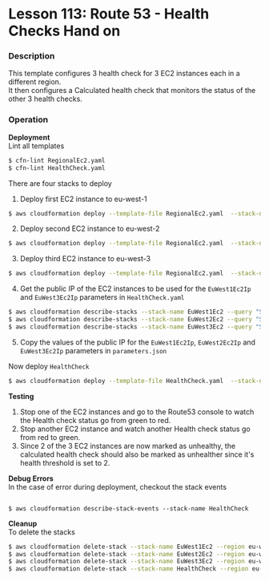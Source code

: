 # Lesson 113: Route 53 - Health Checks Hand on

### Description

This template configures 3 health check for 3 EC2 instances each in a different region.  
It then configures a Calculated health check that monitors the status of the other 3 health checks.

### Operation

**Deployment**  
Lint all templates

```bash
$ cfn-lint RegionalEc2.yaml
$ cfn-lint HealthCheck.yaml
```

There are four stacks to deploy

1. Deploy first EC2 instance to eu-west-1

```bash
$ aws cloudformation deploy --template-file RegionalEc2.yaml  --stack-name EuWest1Ec2 --region eu-west-1
```

2. Deploy second EC2 instance to eu-west-2

```bash
$ aws cloudformation deploy --template-file RegionalEc2.yaml  --stack-name EuWest2Ec2 --region eu-west-2
```

3. Deploy third EC2 instance to eu-west-3

```bash
$ aws cloudformation deploy --template-file RegionalEc2.yaml  --stack-name EuWest3Ec2 --region eu-west-3
```

4. Get the public IP of the EC2 instances to be used for the `EuWest1Ec2Ip` and `EuWest3Ec2Ip` parameters in `HealthCheck.yaml`

```bash
$ aws cloudformation describe-stacks --stack-name EuWest1Ec2 --query "Stacks[0].Outputs" --region eu-west-1 --no-cli-pager
$ aws cloudformation describe-stacks --stack-name EuWest2Ec2 --query "Stacks[0].Outputs" --region eu-west-2 --no-cli-pager
$ aws cloudformation describe-stacks --stack-name EuWest3Ec2 --query "Stacks[0].Outputs" --region eu-west-3 --no-cli-pager
```

5. Copy the values of the public IP for the `EuWest1Ec2Ip`, `EuWest2Ec2Ip` and `EuWest3Ec2Ip` parameters in `parameters.json`

Now deploy `HealthCheck`

```bash
$ aws cloudformation deploy --template-file HealthCheck.yaml  --stack-name HealthCheck --region eu-west-2 --parameter-overrides file://parameters.json
```

**Testing**

1. Stop one of the EC2 instances and go to the Route53 console to watch the Health check status go from green to red.
2. Stop another EC2 instance and watch another Health check status go from red to green.
3. Since 2 of the 3 EC2 instances are now marked as unhealthy, the calculated health check should also be marked as unhealther since it's health threshold is set to 2.

**Debug Errors**  
In the case of error during deployment, checkout the stack events

```

$ aws cloudformation describe-stack-events --stack-name HealthCheck

```

**Cleanup**  
To delete the stacks

```bash
$ aws cloudformation delete-stack --stack-name EuWest1Ec2 --region eu-west-1
$ aws cloudformation delete-stack --stack-name EuWest2Ec2 --region eu-west-2
$ aws cloudformation delete-stack --stack-name EuWest3Ec2 --region eu-west-3
$ aws cloudformation delete-stack --stack-name HealthCheck --region eu-west-2
```
